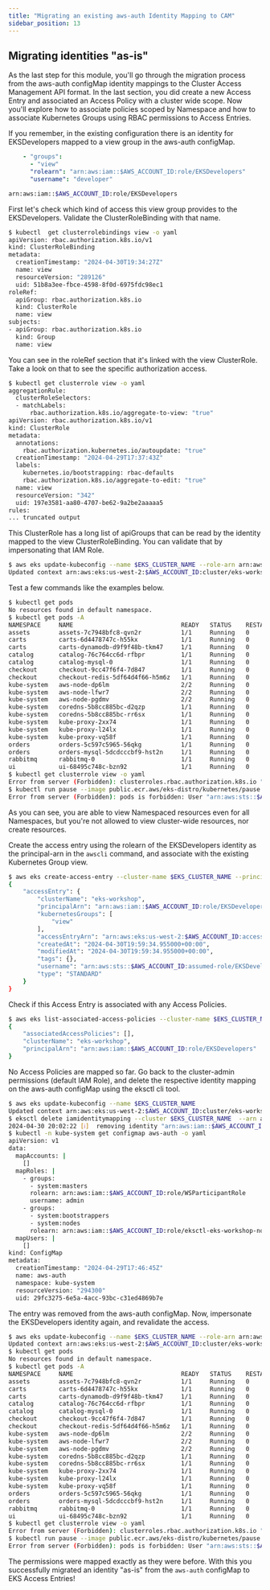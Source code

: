 ```yaml
---
title: "Migrating an existing aws-auth Identity Mapping to CAM"
sidebar_position: 13
---
```


## Migrating identities "as-is"

As the last step for this module, you'll go through the migration process from the aws-auth configMap identity mappings to the Cluster Access Management API format. In the last section, you did create a new Access Entry and associated an Access Policy with a cluster wide scope. Now you'll explore how to associate policies scoped by Namespace and how to associate Kubernetes Groups using RBAC permissions to Access Entries.

If you remember, in the existing configuration there is an identity for  EKSDevelopers mapped to a view group in the aws-auth configMap.

```yaml
    - "groups":
      - "view"
      "rolearn": "arn:aws:iam::$AWS_ACCOUNT_ID:role/EKSDevelopers"
      "username": "developer"
```

```bash
arn:aws:iam::$AWS_ACCOUNT_ID:role/EKSDevelopers                                                    developer                               view
```

First let's check which kind of access this  view group provides to the EKSDevelopers. Validate the ClusterRoleBinding with that name.

```bash
$ kubectl  get clusterrolebindings view -o yaml
apiVersion: rbac.authorization.k8s.io/v1
kind: ClusterRoleBinding
metadata:
  creationTimestamp: "2024-04-30T19:34:27Z"
  name: view
  resourceVersion: "289126"
  uid: 51b8a3ee-fbce-4598-8f0d-6975fdc98ec1
roleRef:
  apiGroup: rbac.authorization.k8s.io
  kind: ClusterRole
  name: view
subjects:
- apiGroup: rbac.authorization.k8s.io
  kind: Group
  name: view
```

You can see in the roleRef section that it's linked with the view ClusterRole. Take a look on that to see the specific authorization access.

```bash
$ kubectl get clusterrole view -o yaml
aggregationRule:
  clusterRoleSelectors:
  - matchLabels:
      rbac.authorization.k8s.io/aggregate-to-view: "true"
apiVersion: rbac.authorization.k8s.io/v1
kind: ClusterRole
metadata:
  annotations:
    rbac.authorization.kubernetes.io/autoupdate: "true"
  creationTimestamp: "2024-04-29T17:37:43Z"
  labels:
    kubernetes.io/bootstrapping: rbac-defaults
    rbac.authorization.k8s.io/aggregate-to-edit: "true"
  name: view
  resourceVersion: "342"
  uid: 197e3581-aa80-4707-be62-9a2be2aaaaa5
rules:
... truncated output
```

This ClusterRole has a long list of apiGroups that can be read by the identity mapped to the view ClusterRoleBinding. You can validate that by impersonating that IAM Role.

```bash
$ aws eks update-kubeconfig --name $EKS_CLUSTER_NAME --role-arn arn:aws:iam::$AWS_ACCOUNT_ID:role/EKSDevelopers
Updated context arn:aws:eks:us-west-2:$AWS_ACCOUNT_ID:cluster/eks-workshop in /home/ec2-user/.kube/config
```

Test a few commands like the examples below.

```bash
$ kubectl get pods
No resources found in default namespace.
$ kubectl get pods -A
NAMESPACE     NAME                              READY   STATUS    RESTARTS   AGE
assets        assets-7c7948bfc8-qvn2r           1/1     Running   0          25h
carts         carts-6d4478747c-h55kx            1/1     Running   0          25h
carts         carts-dynamodb-d9f9f48b-tkm47     1/1     Running   0          25h
catalog       catalog-76c764cc6d-rfbpr          1/1     Running   0          25h
catalog       catalog-mysql-0                   1/1     Running   0          25h
checkout      checkout-9cc47f6f4-7d847          1/1     Running   0          25h
checkout      checkout-redis-5df64d4f66-h5m6z   1/1     Running   0          25h
kube-system   aws-node-dp6lm                    2/2     Running   0          28h
kube-system   aws-node-lfwr7                    2/2     Running   0          28h
kube-system   aws-node-pgdmv                    2/2     Running   0          28h
kube-system   coredns-5b8cc885bc-d2qzp          1/1     Running   0          28h
kube-system   coredns-5b8cc885bc-rr6sx          1/1     Running   0          28h
kube-system   kube-proxy-2xx74                  1/1     Running   0          28h
kube-system   kube-proxy-l24lx                  1/1     Running   0          28h
kube-system   kube-proxy-vq58f                  1/1     Running   0          28h
orders        orders-5c597c5965-56qkg           1/1     Running   0          25h
orders        orders-mysql-5dcdcccbf9-hst2n     1/1     Running   0          25h
rabbitmq      rabbitmq-0                        1/1     Running   0          25h
ui            ui-68495c748c-bzn92               1/1     Running   0          25h
$ kubectl get clusterrole view -o yaml
Error from server (Forbidden): clusterroles.rbac.authorization.k8s.io "view" is forbidden: User "arn:aws:sts::$AWS_ACCOUNT_ID:assumed-role/EKSViewOnly/EKSGetTokenAuth" cannot get resource "clusterroles" in API group "rbac.authorization.k8s.io" at the cluster scope
$ kubectl run pause --image public.ecr.aws/eks-distro/kubernetes/pause:3.9
Error from server (Forbidden): pods is forbidden: User "arn:aws:sts::$AWS_ACCOUNT_ID:assumed-role/EKSViewOnly/EKSGetTokenAuth" cannot create resource "pods" in API group "" in the namespace "default"
```

As you can see, you are able to view Namespaced resources even for all Namespaces, but you're not allowed to view cluster-wide resources, nor create resources.

Create the access entry using the rolearn of the EKSDevelopers identity as the principal-arn in the `awscli` command, and associate with the existing Kubernetes Group view.

```bash
$ aws eks create-access-entry --cluster-name $EKS_CLUSTER_NAME --principal-arn arn:aws:iam::$AWS_ACCOUNT_ID:role/EKSDevelopers --kubernetes-groups view
{
    "accessEntry": {
        "clusterName": "eks-workshop",
        "principalArn": "arn:aws:iam::$AWS_ACCOUNT_ID:role/EKSDevelopers",
        "kubernetesGroups": [
            "view"
        ],
        "accessEntryArn": "arn:aws:eks:us-west-2:$AWS_ACCOUNT_ID:access-entry/eks-workshop/role/$AWS_ACCOUNT_ID/EKSDevelopers/d6c7984b-a9e0-60f8-c69f-38e63f8846d6",
        "createdAt": "2024-04-30T19:59:34.955000+00:00",
        "modifiedAt": "2024-04-30T19:59:34.955000+00:00",
        "tags": {},
        "username": "arn:aws:sts::$AWS_ACCOUNT_ID:assumed-role/EKSDevelopers/{{SessionName}}",
        "type": "STANDARD"
    }
}
```

Check if this Access Entry is associated with any Access Policies.

```bash
$ aws eks list-associated-access-policies --cluster-name $EKS_CLUSTER_NAME --principal-arn arn:aws:iam::$AWS_ACCOUNT_ID:role/EKSDevelopers
{
    "associatedAccessPolicies": [],
    "clusterName": "eks-workshop",
    "principalArn": "arn:aws:iam::$AWS_ACCOUNT_ID:role/EKSDevelopers"
}
```

No Access Policies are mapped so far. Go back to the cluster-admin permissions (default IAM Role), and delete the respective identity mapping on the aws-auth configMap using the eksctl cli tool.

```bash
$ aws eks update-kubeconfig --name $EKS_CLUSTER_NAME
Updated context arn:aws:eks:us-west-2:$AWS_ACCOUNT_ID:cluster/eks-workshop in /home/ec2-user/.kube/config
$ eksctl delete iamidentitymapping --cluster $EKS_CLUSTER_NAME  --arn arn:aws:iam::$AWS_ACCOUNT_ID:role/EKSPowerUser
2024-04-30 20:02:22 [ℹ]  removing identity "arn:aws:iam::$AWS_ACCOUNT_ID:role/EKSPowerUser" from auth ConfigMap (username = "poweruser", groups = ["poweruser"])
$ kubectl -n kube-system get configmap aws-auth -o yaml
apiVersion: v1
data:
  mapAccounts: |
    []
  mapRoles: |
    - groups:
      - system:masters
      rolearn: arn:aws:iam::$AWS_ACCOUNT_ID:role/WSParticipantRole
      username: admin
    - groups:
      - system:bootstrappers
      - system:nodes
      rolearn: arn:aws:iam::$AWS_ACCOUNT_ID:role/eksctl-eks-workshop-nodegroup-defa-NodeInstanceRole-647HpxD4e9mr
  mapUsers: |
    []
kind: ConfigMap
metadata:
  creationTimestamp: "2024-04-29T17:46:45Z"
  name: aws-auth
  namespace: kube-system
  resourceVersion: "294300"
  uid: 29fc3275-6e5a-4acc-93bc-c31ed4869b7e
```

The entry was removed from the aws-auth configMap. Now, impersonate the EKSDevelopers identity again, and revalidate the access.

```bash
$ aws eks update-kubeconfig --name $EKS_CLUSTER_NAME --role-arn arn:aws:iam::$AWS_ACCOUNT_ID:role/EKSDevelopers
Updated context arn:aws:eks:us-west-2:$AWS_ACCOUNT_ID:cluster/eks-workshop in /home/ec2-user/.kube/config
$ kubectl get pods
No resources found in default namespace.
$ kubectl get pods -A
NAMESPACE     NAME                              READY   STATUS    RESTARTS   AGE
assets        assets-7c7948bfc8-qvn2r           1/1     Running   0          25h
carts         carts-6d4478747c-h55kx            1/1     Running   0          25h
carts         carts-dynamodb-d9f9f48b-tkm47     1/1     Running   0          25h
catalog       catalog-76c764cc6d-rfbpr          1/1     Running   0          25h
catalog       catalog-mysql-0                   1/1     Running   0          25h
checkout      checkout-9cc47f6f4-7d847          1/1     Running   0          25h
checkout      checkout-redis-5df64d4f66-h5m6z   1/1     Running   0          25h
kube-system   aws-node-dp6lm                    2/2     Running   0          28h
kube-system   aws-node-lfwr7                    2/2     Running   0          28h
kube-system   aws-node-pgdmv                    2/2     Running   0          28h
kube-system   coredns-5b8cc885bc-d2qzp          1/1     Running   0          28h
kube-system   coredns-5b8cc885bc-rr6sx          1/1     Running   0          28h
kube-system   kube-proxy-2xx74                  1/1     Running   0          28h
kube-system   kube-proxy-l24lx                  1/1     Running   0          28h
kube-system   kube-proxy-vq58f                  1/1     Running   0          28h
orders        orders-5c597c5965-56qkg           1/1     Running   0          25h
orders        orders-mysql-5dcdcccbf9-hst2n     1/1     Running   0          25h
rabbitmq      rabbitmq-0                        1/1     Running   0          25h
ui            ui-68495c748c-bzn92               1/1     Running   0          25h
$ kubectl get clusterrole view -o yaml
Error from server (Forbidden): clusterroles.rbac.authorization.k8s.io "view" is forbidden: User "arn:aws:sts::$AWS_ACCOUNT_ID:assumed-role/EKSViewOnly/EKSGetTokenAuth" cannot get resource "clusterroles" in API group "rbac.authorization.k8s.io" at the cluster scope
$ kubectl run pause --image public.ecr.aws/eks-distro/kubernetes/pause:3.9
Error from server (Forbidden): pods is forbidden: User "arn:aws:sts::$AWS_ACCOUNT_ID:assumed-role/EKSViewOnly/EKSGetTokenAuth" cannot create resource "pods" in API group "" in the namespace "default"
```

The permissions were mapped exactly as they were before. With this you successfully migrated an identity "as-is" from the `aws-auth` configMap to EKS Access Entries!
